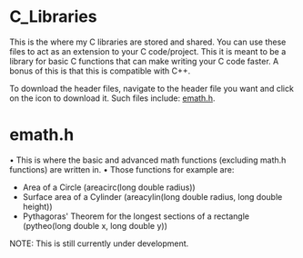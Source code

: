 # C_Libraries

This is the where my C libraries are stored and shared. You can use these files to act as an extension to your C code/project. This it is meant to be a library for basic C functions that can make writing your C code faster. A bonus of this is that this is compatible with C++.

To download the header files, navigate to the header file you want and click on the icon to download it.
Such files include: [emath.h](https://github.com/FalkRaft/C_Libraries/blob/main/README.md#emathh).
# emath.h
 • This is where the basic and advanced math functions (excluding math.h functions) are written in.
 • Those functions for example are:
   - Area of a Circle (areacirc(long double radius))
   - Surface area of a Cylinder (areacylin(long double radius, long double height))
   - Pythagoras' Theorem for the longest sections of a rectangle (pytheo(long double x, long double y))

NOTE: This is still currently under development.
